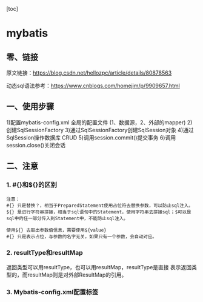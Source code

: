 [toc]

# mybatis

## 零、链接

原文链接：https://blog.csdn.net/hellozpc/article/details/80878563

动态sql语法参考：https://www.cnblogs.com/homejim/p/9909657.html



## 一、使用步骤

1)配置mybatis-config.xml 全局的配置文件 (1、数据源，2、外部的mapper)
2)创建SqlSessionFactory
3)通过SqlSessionFactory创建SqlSession对象
4)通过SqlSession操作数据库 CRUD
5)调用session.commit()提交事务
6)调用session.close()关闭会话









## 二、注意

### 1. #{}和${}的区别
```
注意：
#{} 只是替换？，相当于PreparedStatement使用占位符去替换参数，可以防止sql注入。
${} 是进行字符串拼接，相当于sql语句中的Statement，使用字符串去拼接sql；$可以是sql中的任一部分传入到Statement中，不能防止sql注入。

使用${} 去取出参数值信息，需要使用${value}
#{} 只是表示占位，与参数的名字无关，如果只有一个参数，会自动对应。

```



### 2. resultType和resultMap

返回类型可以用resultType，也可以用resultMap，resultType是直接
表示返回类型的，而resultMap则是对外部ResultMap的引用。



### 3. Mybatis-config.xml配置标签

```

```

